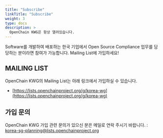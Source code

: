 ```yaml
---
title: "Subscribe"
linkTitle: "Subscribe"
weight: 3
type: docs
description: >
  OpenChain KWG은 항상 열려있습니다. 
---
```




Software를 개발하여 배포하는 한국 기업에서 Open Source Compliance 업무를 담당하는 분이라면 참여가 가능합니다. Mailing List에 가입하세요!

## MAILING LIST

OpenChain KWG의 Mailing List는 아래 링크에서 가입하실 수 있습니다. 

* [https://lists.openchainproject.org/g/korea-wg](https://lists.openchainproject.org/g/korea-wg)

## 가입 문의
OpenChain KWG 가입 관련 문의가 있으신 분은 메일로 연락 주시기 바랍니다. : korea-sg-planning@lists.openchainproject.org
